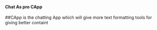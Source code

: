#### Chat As pro CApp


##CApp is the chatting App which will give more text formatting tools for giving better containt
